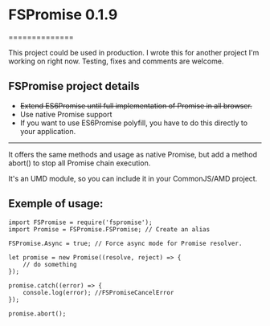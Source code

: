 # FSPromise 0.1.9
==============

This project could be used in production. I wrote this for another project I'm working on right now. Testing, fixes and comments are welcome.

## FSPromise project details
* ~~Extend ES6Promise until full implementation of Promise in all browser.~~
* Use native Promise support
* If you want to use ES6Promise polyfill, you have to do this directly to your application.

--------------------------

It offers the same methods and usage as native Promise, but add a method abort() to stop all Promise chain execution.

It's an UMD module, so you can include it in your CommonJS/AMD project.

## Exemple of usage: 

```
import FSPromise = require('fspromise');
import Promise = FSPromise.FSPromise; // Create an alias

FSPromise.Async = true; // Force async mode for Promise resolver.

let promise = new Promise((resolve, reject) => {
	// do something
});

promise.catch((error) => {
	console.log(error); //FSPromiseCancelError
});

promise.abort();
```
